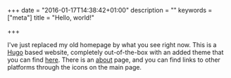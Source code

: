+++
date = "2016-01-17T14:38:42+01:00"
description = ""
keywords = ["meta"]
title = "Hello, world!"

+++

I've just replaced my old homepage by what you see right now. This is a [Hugo](https://gohugo.io/) based website, completely out-of-the-box with an added  theme that you can find [here](http://crimsonray.github.io/slender/). There is an [about](/about) page, and you can find links to other platforms through the icons on the main page. 
